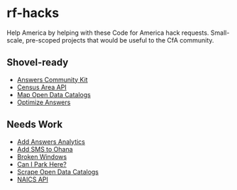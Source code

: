 rf-hacks
========

Help America by helping with these Code for America hack requests. Small-scale, pre-scoped projects that would be useful to the CfA community.


Shovel-ready
--------

* [Answers Community Kit](answers-community-kit.md)
* [Census Area API](census-area-API.md)
* [Map Open Data Catalogs](data-catalog-mapping.md)
* [Optimize Answers](answers-seo-optimization.md)


Needs Work
--------

* [Add Answers Analytics](answers-visitor-display.md)
* [Add SMS to Ohana](ohana-text-message-API.md)
* [Broken Windows](broken-windows.md)
* [Can I Park Here?](can-i-park-here.md)
* [Scrape Open Data Catalogs](data-catalog-scraping.md)
* [NAICS API](naics-api.md)